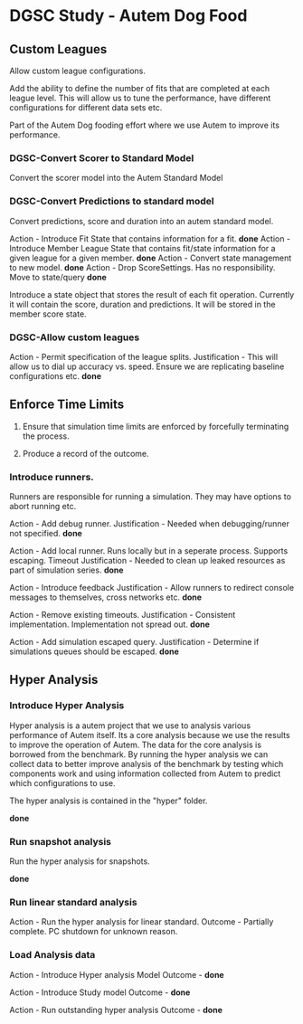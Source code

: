 # DGSC Study - Autem Dog Food

## Custom Leagues

Allow custom league configurations.

Add the ability to define the number of fits that are completed at each league level. This will
allow us to tune the performance, have different configurations for different data sets etc.

Part of the Autem Dog fooding effort where we use Autem to improve its performance.

### DGSC-Convert Scorer to Standard Model

Convert the scorer model into the Autem Standard Model

### DGSC-Convert Predictions to standard model

Convert predictions, score and duration into an autem standard model.

Action - Introduce Fit State that contains information for a fit. **done**
Action - Introduce Member League State that contains fit/state information for a given league for a given member. **done**
Action - Convert state management to new model. **done**
Action - Drop ScoreSettings. Has no responsibility. Move to state/query **done**

Introduce a state object that stores the result of each fit operation.
Currently it will contain the score, duration and predictions. It will be stored in the member score state.

### DGSC-Allow custom leagues

Action - Permit specification of the league splits. 
Justification - This will allow us to dial up accuracy vs. speed. Ensure we are replicating
baseline configurations etc.
**done**


## Enforce Time Limits

1) Ensure that simulation time limits are enforced by forcefully terminating the process.

2) Produce a record of the outcome.

### Introduce runners.

Runners are responsible for running a simulation. They may have options to abort running etc.

Action - Add debug runner.
Justification - Needed when debugging/runner not specified.
**done**

Action - Add local runner. Runs locally but in a seperate process. Supports escaping. Timeout
Justification - Needed to clean up leaked resources as part of simulation series.
**done**

Action - Introduce feedback 
Justification - Allow runners to redirect console messages to themselves, cross networks etc.
**done**

Action - Remove existing timeouts.
Justification - Consistent implementation. Implementation not spread out.
**done**

Action - Add simulation escaped query.
Justification - Determine if simulations queues should be escaped.
**done**

## Hyper Analysis

### Introduce Hyper Analysis

Hyper analysis is a autem project that we use to analysis various performance of Autem itself.
Its a core analysis because we use the results to improve the operation of Autem.
The data for the core analysis is borrowed from the benchmark. By running the hyper analysis
we can collect data to better improve analysis of the benchmark by testing which components work and
using information collected from Autem to predict which configurations to use.

The hyper analysis is contained in the "hyper" folder.

**done**

### Run snapshot analysis

Run the hyper analysis for snapshots.

**done**

### Run linear standard analysis

Action - Run the hyper analysis for linear standard.
Outcome - Partially complete. PC shutdown for unknown reason.

### Load Analysis data

Action - Introduce Hyper analysis Model
Outcome - **done**

Action - Introduce Study model
Outcome - **done**

Action - Run outstanding hyper analysis
Outcome - **done**



